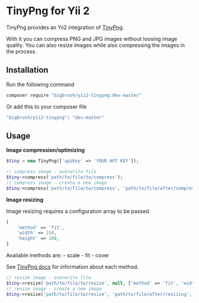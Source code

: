 TinyPng for Yii 2
===================================

TinyPng provides an Yii2 integration of [TinyPng](https://tinypng.com).

With it you can compress PNG and JPG images without loosing image quality. You can also
resize images while also compressing the images in the process.


Installation <span id="tiny-installation"></span>
-----------------------------------
Run the following command
~~~bash
composer require "bigbrush/yii2-tinypng:dev-master"
~~~

Or add this to your composer file
~~~bash
"bigbrush/yii2-tinypng": "dev-master"
~~~

Usage <span id="tiny-usage"></span>
-----------------------------------
**Image compression/optimizing**
~~~php
$tiny = new TinyPng(['apiKey' => 'YOUR API KEY']);

// compress image - overwrite file
$tiny->compress('path/to/file/to/compress');
// compress image - create a new image
$tiny->compress('path/to/file/to/compress', 'path/to/file/after/compression');
~~~

**Image resizing**

Image resizing requires a configuration array to be passed.
~~~php
[
    'method' => 'fit',
    'width' => 150,
    'height' => 100,
]
~~~

Available methods are:
    - scale
    - fit
    - cover

See [TinyPng docs](https://tinypng.com/developers/reference/php#resizing-and-compressing-images) for information about each method.

~~~php
// resize image - overwrite file
$tiny->resize('path/to/file/to/resize', null, ['method' => 'fit', 'width' => 150, 'height' => 100]);
// resize image - create a new image
$tiny->resize('path/to/file/to/resize', 'path/to/file/after/resizing', ['method' => 'fit', 'width' => 150, 'height' => 100]);
~~~
